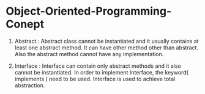 # Object-Oriented-Programming-Conept
1. Abstract : Abstract class cannot be instantiated and it usually contains at least one abstract method. It can have other method other than abstract. Also the abstract method cannot have any implementation.

2. Interface : Interface can contain only abstract methods and it also cannot be instantiated. In order to implement Interface, the keyword( implements ) need to be used. Interface is used to achieve total abstraction.
